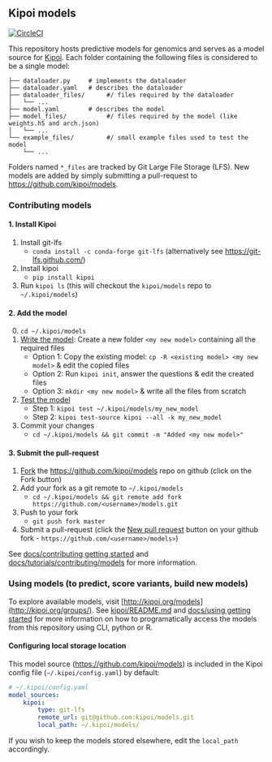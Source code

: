 ## Kipoi models

[![CircleCI](https://circleci.com/gh/kipoi/models.svg?style=svg&circle-token=ee92a92acb288e17399660e66603f700737e7382)](https://circleci.com/gh/kipoi/models)

This repository hosts predictive models for genomics and serves as a model source for [Kipoi](https://github.com/kipoi/kipoi). Each folder containing the following files is considered to be a single model:

```
├── dataloader.py     # implements the dataloader
├── dataloader.yaml   # describes the dataloader
├── dataloader_files/      #/ files required by the dataloader
│   └── ...
├── model.yaml        # describes the model
├── model_files/           #/ files required by the model (like weights.h5 and arch.json)
│   └── ...
└── example_files/         #/ small example files used to test the model
    └── ...
```

Folders named `*_files` are tracked by Git Large File Storage (LFS). New models are added by simply submitting a pull-request to <https://github.com/kipoi/models>.

### Contributing models

#### 1. Install Kipoi

1. Install git-lfs
    - `conda install -c conda-forge git-lfs` (alternatively see <https://git-lfs.github.com/>)
2. Install kipoi
    - `pip install kipoi`
3. Run `kipoi ls` (this will checkout the `kipoi/models` repo to `~/.kipoi/models`)

#### 2. Add the model

0. `cd ~/.kipoi/models`
1. [Write the model](#how-to-write-the-model): Create a new folder `<my new model>` containing all the required files
    - Option 1: Copy the existing model: `cp -R <existing model> <my new model>` & edit the copied files
	- Option 2: Run `kipoi init`, answer the questions & edit the created files
	- Option 3: `mkdir <my new model>` & write all the files from scratch
2. [Test the model](#how-to-test-the-model)
    - Step 1: `kipoi test ~/.kipoi/models/my_new_model`
	- Step 2: `kipoi test-source kipoi --all -k my_new_model`
3. Commit your changes
    - `cd ~/.kipoi/models && git commit -m "Added <my new model>"`

#### 3. Submit the pull-request

1. [Fork](https://guides.github.com/activities/forking/) the <https://github.com/kipoi/models> repo on github (click on the Fork button)
2. Add your fork as a git remote to `~/.kipoi/models`
    - `cd ~/.kipoi/models && git remote add fork https://github.com/<username>/models.git`
3. Push to your fork
    - `git push fork master`
4. Submit a pull-request (click the [New pull request](https://help.github.com/articles/creating-a-pull-request/) button on your github fork - `https://github.com/<username>/models>`)

See [docs/contributing getting started](http://kipoi.org/docs/contributing/01_Getting_started/) and [docs/tutorials/contributing/models](http://kipoi.org/docs/tutorials/contributing_models/) for more information.

### Using models (to predict, score variants, build new models)

To explore available models, visit [http://kipoi.org/models](http://kipoi.org/groups/). See [kipoi/README.md](https://github.com/kipoi/kipoi) and [docs/using getting started](http://kipoi.org/docs/using/01_Getting_started/) for more information on how to programatically access the models from this repository using CLI, python or R.

#### Configuring local storage location

This model source (https://github.com/kipoi/models) is included in the Kipoi config file (`~/.kipoi/config.yaml`) by default:

```yaml
# ~/.kipoi/config.yaml
model_sources:
    kipoi:
        type: git-lfs
        remote_url: git@github.com:kipoi/models.git
        local_path: ~/.kipoi/models/
```

If you wish to keep the models stored elsewhere, edit the `local_path` accordingly.
